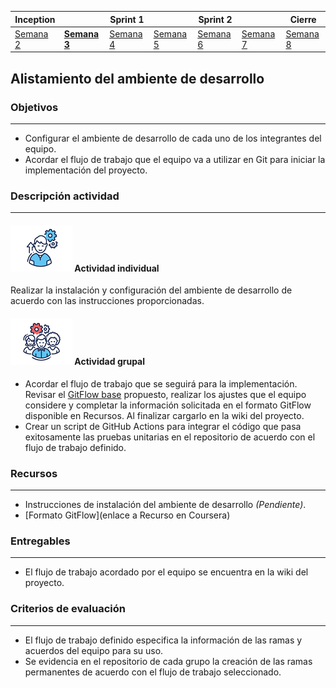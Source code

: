 | Inception |   | Sprint 1 |   | Sprint 2 |   | Cierre |
|-----------|---|----------|---|----------|---|--------|
| [Semana 2](/mt2_procesos_guias_proyecto/semanas/inception/semana2/semana2)        | **[Semana 3](/mt2_procesos_guias_proyecto/semanas/inception/semana3/semana3)** | [Semana 4](/mt2_procesos_guias_proyecto/semanas/sprint1/semana4/semana4) | [Semana 5](/mt2_procesos_guias_proyecto/semanas/sprint1/semana5/semana5) | [Semana 6](/mt2_procesos_guias_proyecto/semanas/sprint2/semana6/semana6) | [Semana 7](/mt2_procesos_guias_proyecto/semanas/sprint2/semana7/semana7) | [Semana 8]()      |

## Alistamiento del ambiente de desarrollo

### Objetivos

---
* Configurar el ambiente de desarrollo de cada uno de los integrantes del equipo.
* Acordar el flujo de trabajo que el equipo va a utilizar en Git para iniciar la implementación del proyecto.

### Descripción actividad

---
#### ![](./../../../assets/images/individuo.png) Actividad individual

Realizar la instalación y configuración del ambiente de desarrollo de acuerdo con las instrucciones proporcionadas.

#### ![](./../../../assets/images/grupo.png) Actividad grupal

* Acordar el flujo de trabajo que se seguirá para la implementación. Revisar el [GitFlow base](../semana3/s3_gitflow) propuesto, realizar los ajustes que el equipo considere y completar la información solicitada en el formato GitFlow disponible en Recursos. Al finalizar cargarlo en la wiki del proyecto.
* Crear un script de GitHub Actions para integrar el código que pasa exitosamente las pruebas unitarias en el repositorio de acuerdo con el flujo de trabajo definido.


### Recursos 

---
* Instrucciones de instalación del ambiente de desarrollo *(Pendiente)*.
* [Formato GitFlow](enlace a Recurso en Coursera)

### Entregables 

---
* El flujo de trabajo acordado por el equipo se encuentra en la wiki del proyecto.

### Criterios de evaluación
---
* El flujo de trabajo definido especifica la información de las ramas y acuerdos del equipo para su uso.
* Se evidencia en el repositorio de cada grupo la creación de las ramas permanentes de acuerdo con el flujo de trabajo seleccionado.
